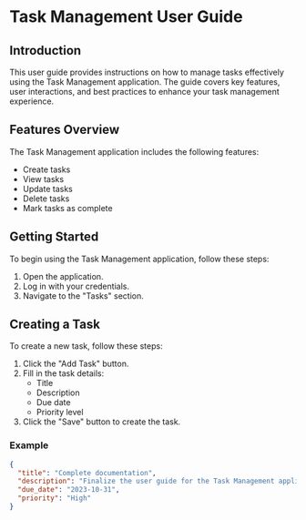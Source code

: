 # Task Management User Guide

<!-- TOC -->

## Introduction

This user guide provides instructions on how to manage tasks effectively using the Task Management application. The guide covers key features, user interactions, and best practices to enhance your task management experience.

## Features Overview

The Task Management application includes the following features:

- Create tasks
- View tasks
- Update tasks
- Delete tasks
- Mark tasks as complete

## Getting Started

To begin using the Task Management application, follow these steps:

1. Open the application.
2. Log in with your credentials.
3. Navigate to the "Tasks" section.

## Creating a Task

To create a new task, follow these steps:

1. Click the "Add Task" button.
2. Fill in the task details:
   - Title
   - Description
   - Due date
   - Priority level
3. Click the "Save" button to create the task.

### Example

```json
{
  "title": "Complete documentation",
  "description": "Finalize the user guide for the Task Management application.",
  "due_date": "2023-10-31",
  "priority": "High"
}
```

